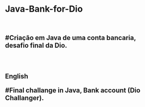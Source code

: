 # Java-Bank-for-Dio
</br>
<h2>

#Criação em Java de uma conta bancaria, desafio final da Dio.

</br>
<h2>
<b>English </b>
  </br>
  
#Final challange in Java, Bank account (Dio Challanger).
